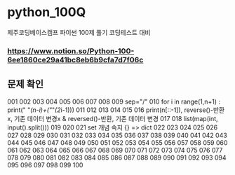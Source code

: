# python_100Q
제주코딩베이스캠프 파이썬 100제 풀기
코딩테스트 대비
### https://www.notion.so/Python-100-6ee1860ce29a41bc8eb6b9cfa7d7f06c
## 문제 확인
001
002
003
004
005
006
007
008
009 sep="/"
010 for i in range(1,n+1) : print(" "*(n-i)+("*"*(2*i-1)))
011
012
013
014
015
016 print(n[::-1]), reverse()-반환x, 기존 데이터 변경x & reversed()-반환, 기존 데이터 변경
017
018 list(map(int, input().split()))
019
020 
021 set 개념 숙지 {} => dict
022
023
024
025
026
027
028
029
030
031
032
033
034
035
036
037
038
039
040
041
042
043
044
045
046
047
048
049
050
051
052
053
054
055
056
057
058
059
060
061
062
063
064
065
066
067
068
069
070
071
072
073
074
075
076
077
078
079
080
081
082
083
084
085
086
087
088
089
090
091
092
093
094
095
096
097
098
099
100
